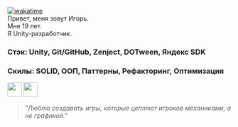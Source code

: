 [![wakatime](https://wakatime.com/badge/user/dbdc2af0-5cf9-47f1-94b9-cdbfc31a36ed.svg)](https://wakatime.com/@dbdc2af0-5cf9-47f1-94b9-cdbfc31a36ed)  
Привет, меня зовут Игорь.  
Мне 19 лет.  
Я Unity-разработчик.  

### Стэк: Unity, Git/GitHub, Zenject, DOTween, Яндекс SDK  
### Скилы: SOLID, ООП, Паттерны, Рефакторинг, Оптимизация

[<img src="https://telegram.org/favicon.ico" width="32" height="32">](https://t.me/igor1Cs) 
[<img src="https://ssl.gstatic.com/ui/v1/icons/mail/rfr/gmail.ico" width="32" height="32">](mailto:aim.wtf1234@gmail.com)

> *"Люблю создавать игры, которые цепляют игроков механиками, а не графикой."*

